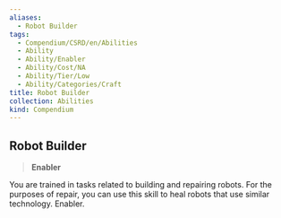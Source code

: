 ```yaml
---
aliases:
  - Robot Builder
tags:
  - Compendium/CSRD/en/Abilities
  - Ability
  - Ability/Enabler
  - Ability/Cost/NA
  - Ability/Tier/Low
  - Ability/Categories/Craft
title: Robot Builder
collection: Abilities
kind: Compendium
---
```

## Robot Builder  
>**Enabler**
  
You are trained in tasks related to building and repairing robots. For the purposes of repair, you can use this skill to heal robots that use similar technology. Enabler.